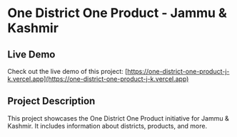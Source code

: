 # One District One Product - Jammu & Kashmir

## Live Demo
Check out the live demo of this project: [https://one-district-one-product-j-k.vercel.app](https://one-district-one-product-j-k.vercel.app)

## Project Description
This project showcases the One District One Product initiative for Jammu & Kashmir. It includes information about districts, products, and more.
